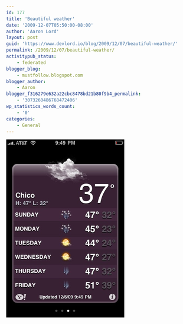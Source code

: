 ```yaml
---
id: 177
title: 'Beautiful weather'
date: '2009-12-07T05:50:00-08:00'
author: 'Aaron Lord'
layout: post
guid: 'https://www.devlord.io/blog/2009/12/07/beautiful-weather/'
permalink: /2009/12/07/beautiful-weather/
activitypub_status:
    - federated
blogger_blog:
    - mustfollow.blogspot.com
blogger_author:
    - Aaron
blogger_f316279e632a22cbc8478bd21b80f9b4_permalink:
    - '3073260486768472406'
wp_statistics_words_count:
    - '0'
categories:
    - General
---
```


<p class="mobile-photo"><a href="/assets/img/2011/10/photo-769723.jpg"><img src="/assets/img/2011/10/photo-769723.jpg?w=200" border="0" alt="" /></a></p><div class="blogger-post-footer"><img width='1' height='1' src="https://www.devlord.io/blog/2009/12/07/beautiful-weather/"' /></div>